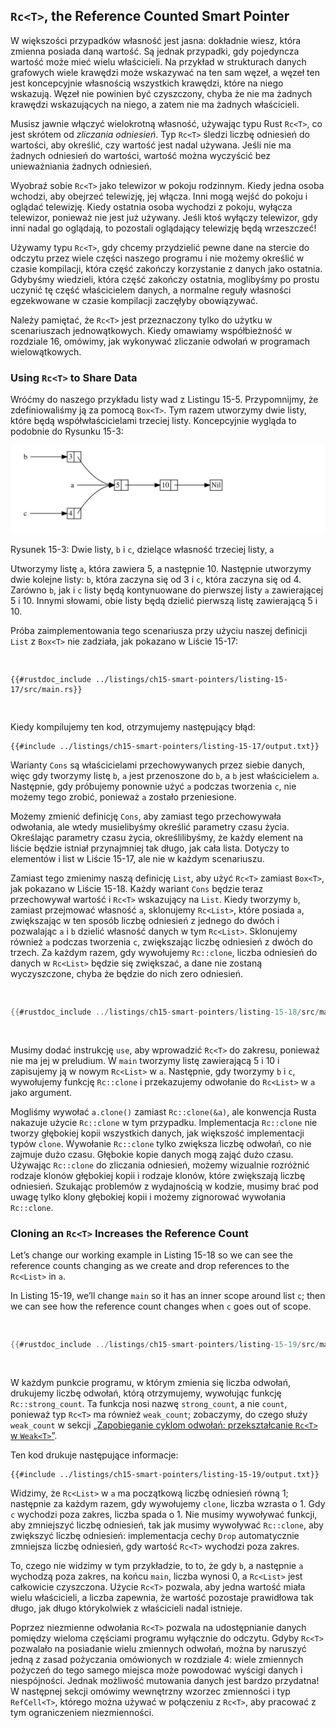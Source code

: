 ## `Rc<T>`, the Reference Counted Smart Pointer

W większości przypadków własność jest jasna: dokładnie wiesz, która zmienna
posiada daną wartość. Są jednak przypadki, gdy pojedyncza wartość może mieć
wielu właścicieli. Na przykład w strukturach danych grafowych wiele krawędzi może
wskazywać na ten sam węzeł, a węzeł ten jest koncepcyjnie własnością wszystkich krawędzi,
które na niego wskazują. Węzeł nie powinien być czyszczony, chyba że nie ma żadnych
krawędzi wskazujących na niego, a zatem nie ma żadnych właścicieli.

Musisz jawnie włączyć wielokrotną własność, używając typu Rust
`Rc<T>`, co jest skrótem od *zliczania odniesień*. Typ `Rc<T>`
śledzi liczbę odniesień do wartości, aby określić, czy
wartość jest nadal używana. Jeśli nie ma żadnych odniesień do wartości, wartość
można wyczyścić bez unieważniania żadnych odniesień.

Wyobraź sobie `Rc<T>` jako telewizor w pokoju rodzinnym. Kiedy jedna osoba wchodzi, aby obejrzeć telewizję,
jej włącza. Inni mogą wejść do pokoju i oglądać telewizję. Kiedy ostatnia
osoba wychodzi z pokoju, wyłącza telewizor, ponieważ nie jest już używany.
Jeśli ktoś wyłączy telewizor, gdy inni nadal go oglądają, to
pozostali oglądający telewizję będą wrzeszczeć!

Używamy typu `Rc<T>`, gdy chcemy przydzielić pewne dane na stercie do odczytu przez
wiele części naszego programu i nie możemy określić w czasie kompilacji,
która część zakończy korzystanie z danych jako ostatnia. Gdybyśmy wiedzieli, która część zakończy
ostatnia, moglibyśmy po prostu uczynić tę część właścicielem danych, a normalne reguły własności
egzekwowane w czasie kompilacji zaczęłyby obowiązywać.

Należy pamiętać, że `Rc<T>` jest przeznaczony tylko do użytku w scenariuszach jednowątkowych. Kiedy omawiamy
współbieżność w rozdziale 16, omówimy, jak wykonywać zliczanie odwołań w
programach wielowątkowych.

### Using `Rc<T>` to Share Data

Wróćmy do naszego przykładu listy wad z Listingu 15-5. Przypomnijmy, że zdefiniowaliśmy ją
za pomocą `Box<T>`. Tym razem utworzymy dwie listy, które będą współwłaścicielami
trzeciej listy. Koncepcyjnie wygląda to podobnie do Rysunku 15-3:

<img alt="Two lists that share ownership of a third list" src="img/trpl15-03.svg" class="center" />

<span class="caption">Rysunek 15-3: Dwie listy, `b` i `c`, dzielące własność
trzeciej listy, `a`</span>

Utworzymy listę `a`, która zawiera 5, a następnie 10. Następnie utworzymy dwie kolejne
listy: `b`, która zaczyna się od 3 i `c`, która zaczyna się od 4. Zarówno `b`, jak i `c`
listy będą kontynuowane do pierwszej listy `a` zawierającej 5 i 10. Innymi
słowami, obie listy będą dzielić pierwszą listę zawierającą 5 i 10.

Próba zaimplementowania tego scenariusza przy użyciu naszej definicji `List` z `Box<T>`
nie zadziała, jak pokazano w Liście 15-17:

<Listing number="15-17" file-name="src/main.rs" caption="Demonstrating we’re not allowed to have two lists using `Box<T>` that try to share ownership of a third list">

```rust,ignore,does_not_compile
{{#rustdoc_include ../listings/ch15-smart-pointers/listing-15-17/src/main.rs}}
```

</Listing>

Kiedy kompilujemy ten kod, otrzymujemy następujący błąd:

```console
{{#include ../listings/ch15-smart-pointers/listing-15-17/output.txt}}
```

Warianty `Cons` są właścicielami przechowywanych przez siebie danych, więc gdy tworzymy listę `b`, `a`
jest przenoszone do `b`, a `b` jest właścicielem `a`. Następnie, gdy próbujemy ponownie użyć `a` podczas
tworzenia `c`, nie możemy tego zrobić, ponieważ `a` zostało przeniesione.

Możemy zmienić definicję `Cons`, aby zamiast tego przechowywała odwołania, ale wtedy
musielibyśmy określić parametry czasu życia. Określając parametry czasu życia, określilibyśmy, że każdy element na liście będzie istniał
przynajmniej tak długo, jak cała lista. Dotyczy to elementów i list
w Liście 15-17, ale nie w każdym scenariuszu.

Zamiast tego zmienimy naszą definicję `List`, aby użyć `Rc<T>` zamiast
`Box<T>`, jak pokazano w Liście 15-18. Każdy wariant `Cons` będzie teraz przechowywał wartość
i `Rc<T>` wskazujący na `List`. Kiedy tworzymy `b`, zamiast przejmować
własność `a`, sklonujemy `Rc<List>`, które posiada `a`, zwiększając w ten sposób
liczbę odniesień z jednego do dwóch i pozwalając `a` i `b`
dzielić własność danych w tym `Rc<List>`. Sklonujemy również `a` podczas
tworzenia `c`, zwiększając liczbę odniesień z dwóch do trzech. Za każdym razem, gdy
wywołujemy `Rc::clone`, liczba odniesień do danych w `Rc<List>`
będzie się zwiększać, a dane nie zostaną wyczyszczone, chyba że będzie do nich zero odniesień.

<Listing number="15-18" file-name="src/main.rs" caption="A definition of `List` that uses `Rc<T>`">

```rust
{{#rustdoc_include ../listings/ch15-smart-pointers/listing-15-18/src/main.rs}}
```

</Listing>

Musimy dodać instrukcję `use`, aby wprowadzić `Rc<T>` do zakresu, ponieważ nie ma jej
w preludium. W `main` tworzymy listę zawierającą 5 i 10 i zapisujemy ją
w nowym `Rc<List>` w `a`. Następnie, gdy tworzymy `b` i `c`, wywołujemy funkcję
`Rc::clone` i przekazujemy odwołanie do `Rc<List>` w `a` jako
argument.

Mogliśmy wywołać `a.clone()` zamiast `Rc::clone(&a)`, ale konwencja Rusta
nakazuje użycie `Rc::clone` w tym przypadku. Implementacja
`Rc::clone` nie tworzy głębokiej kopii wszystkich danych, jak większość implementacji typów `clone`. Wywołanie `Rc::clone` tylko zwiększa
liczbę odwołań, co nie zajmuje dużo czasu. Głębokie kopie danych mogą zająć
dużo czasu. Używając `Rc::clone` do zliczania odniesień, możemy
wizualnie rozróżnić rodzaje klonów głębokiej kopii i rodzaje klonów, które
zwiększają liczbę odniesień. Szukając problemów z wydajnością w
kodzie, musimy brać pod uwagę tylko klony głębokiej kopii i możemy zignorować wywołania
`Rc::clone`.

### Cloning an `Rc<T>` Increases the Reference Count

Let’s change our working example in Listing 15-18 so we can see the reference
counts changing as we create and drop references to the `Rc<List>` in `a`.

In Listing 15-19, we’ll change `main` so it has an inner scope around list `c`;
then we can see how the reference count changes when `c` goes out of scope.

<Listing number="15-19" file-name="src/main.rs" caption="Printing the reference count">

```rust
{{#rustdoc_include ../listings/ch15-smart-pointers/listing-15-19/src/main.rs:here}}
```

</Listing>

W każdym punkcie programu, w którym zmienia się liczba odwołań, drukujemy
liczbę odwołań, którą otrzymujemy, wywołując funkcję `Rc::strong_count`. Ta
funkcja nosi nazwę `strong_count`, a nie `count`, ponieważ typ `Rc<T>`
ma również `weak_count`; zobaczymy, do czego służy `weak_count` w sekcji
[„Zapobieganie cyklom odwołań: przekształcanie `Rc<T>` w
`Weak<T>`”][preventing-ref-cycles]<!-- ignore -->.

Ten kod drukuje następujące informacje:

```console
{{#include ../listings/ch15-smart-pointers/listing-15-19/output.txt}}
```

Widzimy, że `Rc<List>` w `a` ma początkową liczbę odniesień równą 1; następnie
za każdym razem, gdy wywołujemy `clone`, liczba wzrasta o 1. Gdy `c` wychodzi poza zakres,
liczba spada o 1. Nie musimy wywoływać funkcji, aby zmniejszyć
liczbę odniesień, tak jak musimy wywoływać `Rc::clone`, aby zwiększyć
liczbę odniesień: implementacja cechy `Drop` automatycznie zmniejsza liczbę odniesień,
gdy wartość `Rc<T>` wychodzi poza zakres.

To, czego nie widzimy w tym przykładzie, to to, że gdy `b`, a następnie `a` wychodzą poza zakres,
na końcu `main`, liczba wynosi 0, a `Rc<List>` jest
całkowicie czyszczona. Użycie `Rc<T>` pozwala, aby jedna wartość miała wielu właścicieli, a
liczba zapewnia, że ​​wartość pozostaje prawidłowa tak długo, jak długo którykolwiek z właścicieli
nadal istnieje.

Poprzez niezmienne odwołania `Rc<T>` pozwala na udostępnianie danych pomiędzy wieloma
częściami programu wyłącznie do odczytu. Gdyby `Rc<T>` pozwalało na posiadanie wielu
zmiennych odwołań, można by naruszyć jedną z zasad pożyczania omówionych
w rozdziale 4: wiele zmiennych pożyczeń do tego samego miejsca może powodować wyścigi danych
i niespójności. Jednak możliwość mutowania danych jest bardzo przydatna! W następnej
sekcji omówimy wewnętrzny wzorzec zmienności i typ `RefCell<T>`, którego można używać w połączeniu z `Rc<T>`, aby pracować z tym
ograniczeniem niezmienności.

[preventing-ref-cycles]: ch15-06-reference-cycles.html#preventing-reference-cycles-turning-an-rct-into-a-weakt
